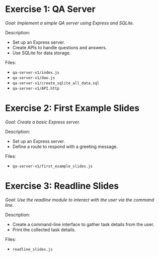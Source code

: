 # Exercise 1: QA Server
_Goal: Implement a simple QA server using Express and SQLite._

Description:
- Set up an Express server.
- Create APIs to handle questions and answers.
- Use SQLite for data storage.

Files:
- `qa-server-v1/index.js`
- `qa-server-v1/dao.js`
- `qa-server-v1/create_sqlite_all_data.sql`
- `qa-server-v1/API.http`

# Exercise 2: First Example Slides
_Goal: Create a basic Express server._

Description:
- Set up an Express server.
- Define a route to respond with a greeting message.

Files:
- `qa-server-v1/first_example_slides.js`

# Exercise 3: Readline Slides
_Goal: Use the readline module to interact with the user via the command line._

Description:
- Create a command-line interface to gather task details from the user.
- Print the collected task details.

Files:
- `readline_slides.js`

